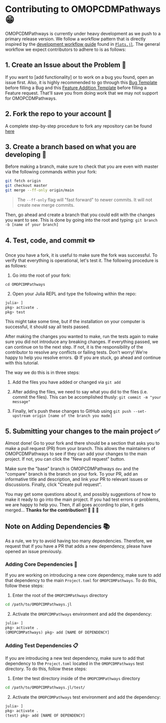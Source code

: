 # Contributing to OMOPCDMPathways 😁

OMOPCDMPathways is currently under heavy development as we push to a primary release version. 
We follow a workflow pattern that is directly inspired by the [development workflow guide](http://docs.juliaplots.org/latest/contributing/#Development-Workflow-1) found in [`Plots.jl`](https://github.com/JuliaPlots/Plots.jl).
The general workflow we expect contributors to adhere to is as follows:

## 1. Create an Issue about the Problem 📝

If you want to [add functionality] or to work on a bug you found, open an issue first. Also, it is highly recommended to go through this [Bug Template](https://github.com/JuliaHealth/OMOPCDMPathways.jl/blob/dev/.github/ISSUE_TEMPLATE/bug_report.md) before filling a Bug and this [Feature Addition Template](https://github.com/JuliaHealth/OMOPCDMPathways.jl/blob/dev/.github/ISSUE_TEMPLATE/feature_request.md) before filling a Feature request.
That'll save you from doing work that we may not support for OMOPCDMPathways.

## 2. Fork the repo to your account 🍴

A complete step-by-step procedure to fork any repository can be found [here](https://docs.github.com/en/pull-requests/collaborating-with-pull-requests/working-with-forks/fork-a-repo)

## 3. Create a branch based on what you are developing 🌳

Before making a branch, make sure to check that you are even with master via the following commands within your fork:

```sh
git fetch origin
git checkout master
git merge --ff-only origin/main
```

> The `--ff-only` flag will "fast forward" to newer commits. It will not create new merge commits.

Then, go ahead and create a branch that you could edit with the changes you want to see.
This is done by going into the root and typing: `git branch -b [name of your branch]`

## 4. Test, code, and commit ✏️

Once you have a fork, it is useful to make sure the fork was successful.
To verify that everything is operational, let's test it.
The following procedure is as follows:

1. Go into the root of your fork:

`cd OMOPCDMPathways`

2. Open your Julia REPL and type the following within the repo:
```julia
julia> ]
pkg> activate .
pkg> test
```

This might take some time, but if the installation on your computer is successful, it should say all tests passed.

After making the changes you wanted to make, run the tests again to make sure you did not introduce any breaking changes.
If everything passed, we can continue on to the next step.
If not, it is the responsibility of the contributor to resolve any conflicts or failing tests.
Don't worry!
We're happy to help you resolve errors. 😄
If you are stuck, go ahead and continue with this tutorial.

The way we do this is in three steps:

1. Add the files you have added or changed via `git add` 

2. After adding the files, we need to say what you did to the files (i.e. commit the files). This can be accomplished thusly: `git commit -m "your message"` 

3. Finally, let's push these changes to GitHub using `git push --set-upstream origin [name of the branch you made]`

## 5. Submitting your changes to the main project ✅

Almost done! Go to your fork and there should be a section that asks you to make a pull request (PR) from your branch. This allows the maintainers of OMOPCDMPathways to see if they can add your changes to the main project. If not, you can click the "New pull request" button.

Make sure the "base" branch is OMOPCDMPathways `dev` and the "compare" branch is the branch on your fork. 
To your PR, add an informative title and description, and link your PR to relevant issues or discussions. 
Finally, click "Create pull request". 

You may get some questions about it, and possibly suggestions of how to make it ready to go into the main project. 
If you had test errors or problems, we are happy to help you. 
Then, if all goes according to plan, it gets merged... **Thanks for the contribution!!** 🎉 🎉 🎉

## Note on Adding Dependencies 📚

As a rule, we try to avoid having too many dependencies.
Therefore, we request that if you have a PR that adds a new dependency, please have opened an issue previously.

### Adding Core Dependencies 📒

If you are working on introducing a new core dependency, make sure to add that dependency to the main `Project.toml` for `OMOPCDMPathways`.
To do this, follow these steps:

1. Enter the root of the `OMOPCDMPathways` directory 

```sh
cd /path/to/OMOPCDMPathways.jl
```

2. Activate the `OMOPCDMPathways` environment and add the dependency:

```julia
julia> ]
pkg> activate .
(OMOPCDMPathways) pkg> add [NAME OF DEPENDENCY]
```

### Adding Test Dependencies 📋

If you are  introducing a new test dependency, make sure to add that dependency to the `Project.toml` located in the `OMOPCDMPathways` test directory.
To do this, follow these steps:

1. Enter the test directory inside of the `OMOPCDMPathways` directory 

```sh
cd /path/to/OMOPCDMPathways.jl/test/
```

2. Activate the `OMOPCDMPathways` test environment and add the dependency:

```julia
julia> ]
pkg> activate .
(test) pkg> add [NAME OF DEPENDENCY]
```
